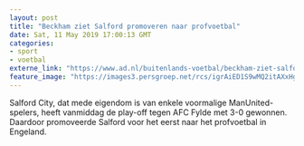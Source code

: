 ```yaml
---
layout: post
title: "Beckham ziet Salford promoveren naar profvoetbal"
date: Sat, 11 May 2019 17:00:13 GMT
categories: 
- sport 
- voetbal 
externe_link: "https://www.ad.nl/buitenlands-voetbal/beckham-ziet-salford-promoveren-naar-profvoetbal~a1b29295/"
feature_image: "https://images3.persgroep.net/rcs/igrAiED1S9wMQ2itAXxHg5nt7aU/diocontent/147978948/_fitwidth/400/?appId=21791a8992982cd8da851550a453bd7f&quality=0.7"
---
```


Salford City, dat mede eigendom is van enkele voormalige ManUnited-spelers, heeft vanmiddag de play-off tegen AFC Fylde met 3-0 gewonnen. Daardoor promoveerde Salford voor het eerst naar het profvoetbal in Engeland.
